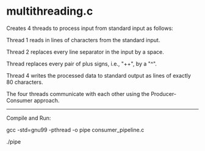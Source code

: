 # multithreading.c

Creates 4 threads to process input from standard input as follows:

Thread 1 reads in lines of characters from the standard input.

Thread 2 replaces every line separator in the input by a space.

Thread replaces every pair of plus signs, i.e., "++", by a "^".

Thread 4 writes the processed data to standard output as lines of exactly 80 characters.

The four threads communicate with each other using the Producer-Consumer approach.

-----------------------------------------------------------------------------------------

Compile and Run: 

gcc -std=gnu99 -pthread -o pipe consumer_pipeline.c

./pipe

